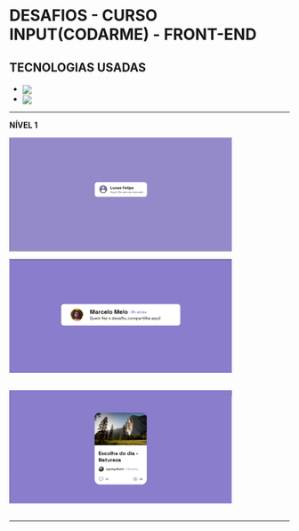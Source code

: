 # DESAFIOS - CURSO INPUT(CODARME) - FRONT-END

## TECNOLOGIAS USADAS

- <img align="center" width="20px" heigth="20px" src="https://cdn.jsdelivr.net/gh/devicons/devicon/icons/html5/html5-original.svg" />


- <img align="center" width="20px" heigth="20px" src="https://cdn.jsdelivr.net/gh/devicons/devicon/icons/css3/css3-original.svg" />
  
---   
**NÍVEL 1**
<div style="margin:0; display:flex; flex-direction: column">
<img 
width="400px"
src="./Desafio%20Input%20-%20Prints/print-desafio-perfil.png" />

<img 
width="400px"
src="./Desafio%20Input%20-%20Prints/desfio-comentario.png" />

<img 
width="400px"
src="./Desafio%20Input%20-%20Prints/desafio-card-imagem.png" />
</div>

---
